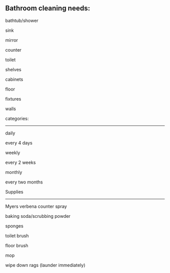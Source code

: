 Bathroom cleaning needs:
-----------------
bathtub/shower 

sink

mirror

counter

toilet

shelves

cabinets

floor

fixtures

walls


categories:

----------

daily

every 4 days

weekly

every 2 weeks

monthly

every two months


Supplies

--------
Myers verbena counter spray

baking soda/scrubbing powder

sponges

toilet brush

floor brush

mop

wipe down rags (launder immediately)

